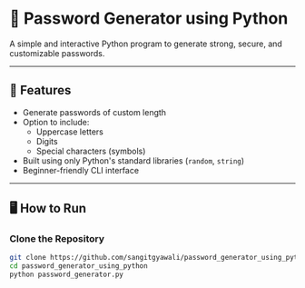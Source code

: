 # 🔐 Password Generator using Python

A simple and interactive Python program to generate strong, secure, and customizable passwords.

---

## 🚀 Features

- Generate passwords of custom length
- Option to include:
  - Uppercase letters
  - Digits
  - Special characters (symbols)
- Built using only Python's standard libraries (`random`, `string`)
- Beginner-friendly CLI interface

---

## 🖥️ How to Run

### Clone the Repository

```bash
git clone https://github.com/sangitgyawali/password_generator_using_python.git
cd password_generator_using_python
python password_generator.py
